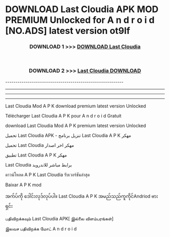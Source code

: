 # DOWNLOAD Last Cloudia  APK MOD PREMIUM Unlocked for A n d r o i d [NO.ADS] latest version ot9lf 



<div align="center">

<h3>DOWNLOAD 1 >>> <a href="https://getmod2.web.app/?judul=Last Cloudia ">DOWNLOAD Last Cloudia </a></h3><br>

<h3>DOWNLOAD 2 >>> <a href="https://getmod2.web.app/?judul=Last Cloudia ">Last Cloudia  DOWNLOAD </a></h3>

</div>
----------------------------------------------------------

----------------------------------------------------------

----------------------------------------------------------

----------------------------------------------------------

Last Cloudia  Mod A P K download premium latest version Unlocked

Télécharger Last Cloudia  A P K pour A n d r o i d Gratuit

download Last Cloudia  Mod A P K premium latest version Unlocked

تحميل Last Cloudia  APK - تنزيل برنامج Last Cloudia  A P K مهكر

تحميل Last Cloudia  مهكر اخر اصدار

تطبيق Last Cloudia  A P K مهكر

Last Cloudia  برابط مباشر للاندرويد

ดาวน์โหลด A P K Last Cloudia  รับเวอร์ชันล่าสุด

Baixar A P K mod

အက်ပ်ကို ဒေါင်းလုဒ်လုပ်ပါ။ Last Cloudia  A P K အမည်သည်ကူကိုင်Andriod ဗားရှင်း

பதிவிறக்கவும் Last Cloudia  APK[ இல்லை விளம்பரங்கள்] 
 
இலவச பதிவிறக்க மோட் A n d r o i d



